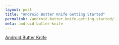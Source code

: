 ```yaml
---
layout: post
title: "Android Butter Knife Getting Started"
permalink: /android-butter-knife-getting-started/
meta: android butter-knife
---
```

[Android Butter Knife](http://jakewharton.github.io/butterknife/)

